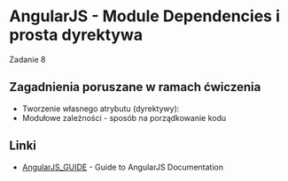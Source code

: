 # AngularJS - Module Dependencies i prosta dyrektywa

Zadanie 8

## Zagadnienia poruszane w ramach ćwiczenia

* Tworzenie własnego atrybutu (dyrektywy): 
* Modułowe zależności - sposób na porządkowanie kodu

## Linki

* [AngularJS_GUIDE](https://docs.angularjs.org/guide) - Guide to AngularJS Documentation
